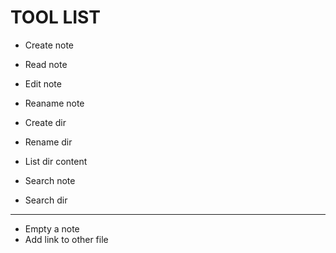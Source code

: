 # TOOL LIST
- Create note
- Read note
- Edit note
- Reaname note

- Create dir
- Rename dir
- List dir content

- Search note
- Search dir

---

* Empty a note
* Add link to other file
